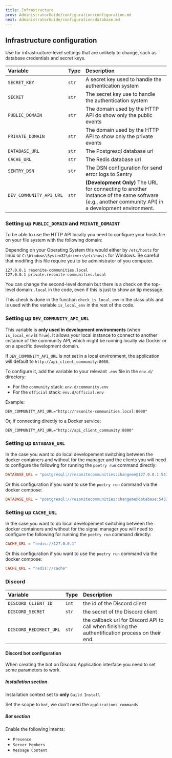 ```yaml
---
title: Infrastructure
prev: AdministratorGuide/configuration/configuration.md
next: AdministratorGuide/configuration/database.md
---
```


## Infrastructure configuration

Use for infrastructure-level settings that are unlikely to change, such as database credentials and secret keys.

| Variable | Type | Description |
| :--- | :--- | :--- |
| `SECRET_KEY` | `str` | A secret key used to handle the authentication system |
| `SECRET` | `str` | The secret key use to handle the authentication system |
| `PUBLIC_DOMAIN` | `str` | The domain used by the HTTP API do show only the public events |
| `PRIVATE_DOMAIN` | `str` | The domain used by the HTTP API to show only the private events |
| `DATABASE_URL` | `str` | The Postgresql database url |
| `CACHE_URL` | `str` | The Redis database url |
| `SENTRY_DSN` | `str` | The DSN configuration for send error logs to Sentry |
| `DEV_COMMUNITY_API_URL` | `str` | **(Development Only)** The URL for connecting to another instance of the same software (e.g., another community API) in a development environment. |

### Setting up `PUBLIC_DOMAIN` and `PRIVATE_DOMAINT`

To be able to use the HTTP API locally you need to configure your hosts file on your file system with the following domain:

Depending on your Operating System this would either by `/etc/hosts` for linux or `C:\Windows\System32\drivers\etc\hosts` for Windows. Be careful that modifing this file require you to be administrator of you computer.

```hosts title="hosts"
127.0.0.1 resonite-communities.local
127.0.0.1 private.resonite-communities.local
```

You can change the second-level domain but there is a check on the top-level domain `.local` in the code, even if this is just to show an tip message.

This check is done in the function `check_is_local_env` in the class utils and is used with the variable `is_local_env` in the rest of the code.

### Setting up `DEV_COMMUNITY_API_URL`

This variable is **only used in development environments** (when `is_local_env` is `True`). It allows your local instance to connect to another instance of the community API, which might be running locally via Docker or on a specific development domain.

If `DEV_COMMUNITY_API_URL` is not set in a local environment, the application will default to `http://api_client_community:8000`.

To configure it, add the variable to your relevant `.env` file in the `env.d/` directory:

*   For the `community` stack: `env.d/community.env`
*   For the `official` stack: `env.d/official.env`

Example:
```
DEV_COMMUNITY_API_URL="http://resonite-communities.local:8000"
```
Or, if connecting directly to a Docker service:
```
DEV_COMMUNITY_API_URL="http://api_client_community:8000"
```

### Setting up `DATABASE_URL`

In the case you want to do local developement switching between the docker containers and without for the manager and the clients you will need to configure the following for running the `poetry run` command directly:

```toml
DATABASE_URL = "postgresql://resonitecommunities:changeme@127.0.0.1:5432/resonitecommunities"
```

Or this configuration if you want to use the `poetry run` command via the docker compose:

```toml
DATABASE_URL = "postgresql://resonitecommunities:changeme@database:5432/resonitecommunities"
```

### Setting up `CACHE_URL`

In the case you want to do local developement switching between the docker containers and without for the signal manager you will need to configure the following for running the `poetry run` command directly:

```toml
CACHE_URL = "redis://127.0.0.1"
```

Or this configuration if you want to use the `poetry run` command via the docker compose:

```toml
CACHE_URL = "redis://cache"
```

### Discord

| Variable | Type | Description |
| :--- | :--- | :--- |
| `DISCORD_CLIENT_ID` | `int` | the id of the Discord client |
| `DISCORD_SECRET` | `str` | the secret of the Discord client |
| `DISCORD_REDIRECT_URL` | `str` | the callback url for Discord API to call when finishing the authentification process on their end. |

#### Discord bot configuration

When creating the bot on Discord Application interface you need to set some parameters to work.

##### Installation section

Installation context set to **only** `Guild Install`

Set the scope to `bot`, we don't need the `applications_commands`

##### Bot section

Enable the following intents:

- `Presence`
- `Server Members`
- `Message Content`
